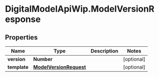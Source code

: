 # DigitalModelApiWip.ModelVersionResponse

## Properties

Name | Type | Description | Notes
------------ | ------------- | ------------- | -------------
**version** | **Number** |  | [optional] 
**template** | [**ModelVersionRequest**](ModelVersionRequest.md) |  | [optional] 


